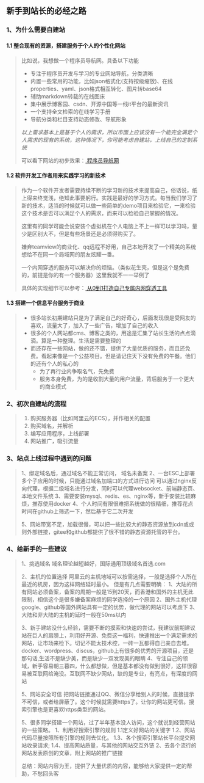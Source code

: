 ## 新手到站长的必经之路

### 1、为什么需要自建站

#### 1.1 整合现有的资源，搭建服务于个人的个性化网站

> 比如说，我想做一个程序员导航网。具备以下功能
>
> + 专注于程序员开发与学习的专业网站导航，分类清晰
> + 内置一些常用的功能，比如json格式化(支持按级缩放)、在线properties、yaml、json格式相互转化、图片转base64
> + 辅助markdown转载的在线图床
> + 集中展示博客园、csdn、开源中国等一线it平台的最新资讯
> + 一个支持全文检索的在线学习手册
> + 导航分类和栏目支持动态修改、导航形象
>
> *以上需求基本上是基于个人的需求，所以市面上应该没有一个能完全满足个人需求的现有的系统，这种情况下，你可能考虑自建站，上线自己的定制系统*
>
> 可以看下网站的初步效果：[ 程序员导航网](https://chenzhuofan.top)



#### 1.2 软件开发工作者用来实践学习的新技术

> 作为一个软件开发者需要持续不断的学习新的技术来提高自己，俗话说，纸上得来终觉浅，绝知此事要躬行。实践是最好的学习方式。每当我们学习了新的技术，适当的时候就可以做一些简单的demo项目来检验它，一来检验这个技术是否可以满足个人的需求，而来可以检验自己掌握的情况。
>
> 这里有的同学可能会说安装个虚拟机在个人电脑上不上一样可以学习吗，量少是区别大不，但是有些场景还是必须得购买了。
>
> 嫌弃teamview的商业化、qq远程不好用，自己本地开发了一个精美的系统想给不在同一个局域网的朋友炫耀一番。
>
> 一个内网穿透的服务可以解决你的烦恼。（类似花生壳，但是这个是免费的，前提是你的有一个服务器）这里我就不一一举例了
>
> 具体的实现细节可以参考：[ 从0到1打造自己专属内网穿透工具](http://www.94rg.com/article/24)



#### 1.3 搭建一个信息平台服务于商业

> + 很多站长初期建站只是为了满足自己的好奇心，后面发现很是受网友的喜欢，流量大了，加入了一些广告，增加了自己的收入
> + 很多的个人网站都cms、博客之类的，用途是汇集了站长生活的点点滴滴。算是一种整理。生活是需要整理的
> + 而还存在一些网站，做的还不错，提供了大量优质的服务，而且还免费。看起来像是一个公益项目。但是请记住天下没有免费的午餐。他们的还有个人的私心的
>   + 为了再行业内争取名气，先免费
>   + 服务本身免费，为的是收割大量的用户流量，背后服务于一个更大的商业模式





### 2、初次自建站的流程

> 1. 购买服务器（比如阿里云的ECS），并作相关的配置
> 2. 购买域名，并解析
> 3. 编写应用程序，上线部署
> 4. 网站推广，吸引流量

### 3、站点上线过程中遇到的问题

> 1、绑定域名后，通过域名不能正常访问，
>     域名未备案
> 2、一台ESC上部署多个子应用的时候，只能通过域名加端口的方式进行访问
>     可以通过nginx反向代理，根据二级域名进行分发，同时可以代理websocket、前端静态页、本地文件系统
> 3、需要安装mysql、redis、es、nginx等，新手安装比较麻烦，推荐使用docker
> 4、个人时间有限很难把系统做的很精细，推荐花点时间在github上筛选一下，然后基于它二次开发	
>
> 5、网站带宽不足，加载很慢，可以把一些比较大的静态资源放到cdn或或则外部链接，gitee和github都提供了很不错的静态资源托管的平台。

### 4、给新手的一些建议

> 1、挑选域名
>  域名理论越短越好，国际通用顶级域名首选.com
>
> 2、主机的位置选择
>    阿里云的主机地域可以按需选择，一般是选择个人所在最近的机房，因为这样网络延时最小。
>   但是有几点需要明确：
>   1、大陆的所有网站必须备案，备案的周期一般是15到20天，而香港和国外的主机无此限制，相信这个是很多嫌备案麻烦的同学选择的一个原因
>   2、国外主机代理google、github等国外网站具有一定的优势，做代理的网站可以考虑下
>   3、大陆和非大陆的主机的延时一般在50ms以内
>
> 3、新手建站没什么经验，需要不断的摸索和快速的尝试，我建议前期建议站在巨人的肩膀上，利用好开源、免费这一福利，快速推出一个满足需求的网站，让市场来检下。切记不能太技术控，一砖一瓦都得自己亲自去堆。
>    docker、wordpress、discus，github上有很多的优秀的开源项目，还是那句话,生活不是缺少美，而是缺少一双发现美的眼睛
> 4、专注自己的领域，新手容易朝三暮四，什么都想做，但是基本都没有做到很好，这样很容易被互联网给淹没。互联网不缺少网站，缺的是专业，有亮点，有深度的网站
>
> 5、网站安全可信
> 把网站链接通过QQ、微信分享给别人的时候，直接提示不可信，或者给屏蔽了。这个时候就需要https了。让你的网站更可信。搜索引擎也是更喜欢https类型的网站。
>
> 5、很多同学搭建一个网站，过了半年基本没人访问，这个就说到经营网站的一些策略。
>    1、利用好搜索引擎的规则
> 		1.1定义好网站的关键字
> 		1.2、网站代码尽量按照所有引擎的规则去优化。
> 		1.3、各个搜索引擎站长平台提交网站收录请求;
> 		1.4、提高网站质量，与其他的网站交互外链
>    2、去各个流行的网站发表原创的文章，附上网站的推广链接
>
>
> 总结：网站内容为王，提供了大量优质的内容，能够给大家提供一定的帮助，不愁回头客   